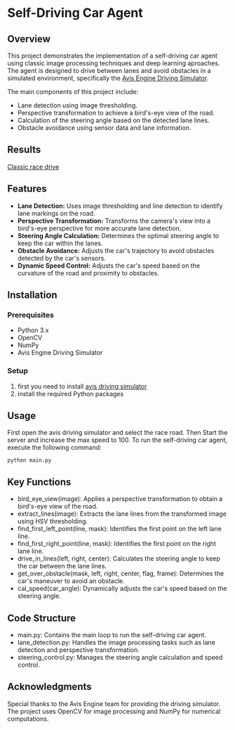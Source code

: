 # Self-Driving Car Agent

## Overview

This project demonstrates the implementation of a self-driving car agent using classic image processing techniques and deep learning aproaches. The agent is designed to drive between lanes and avoid obstacles in a simulated environment, specifically the [Avis Engine Driving Simulator](https://avisengine.com/).

The main components of this project include:
- Lane detection using image thresholding.
- Perspective transformation to achieve a bird's-eye view of the road.
- Calculation of the steering angle based on the detected lane lines.
- Obstacle avoidance using sensor data and lane information.

## Results
[Classic race drive](https://github.com/user-attachments/assets/b9cbb332-059a-48df-aa1c-e843dd3d71b7)


## Features

- **Lane Detection:** Uses image thresholding and line detection to identify lane markings on the road.
- **Perspective Transformation:** Transforms the camera's view into a bird's-eye perspective for more accurate lane detection.
- **Steering Angle Calculation:** Determines the optimal steering angle to keep the car within the lanes.
- **Obstacle Avoidance:** Adjusts the car's trajectory to avoid obstacles detected by the car's sensors.
- **Dynamic Speed Control:** Adjusts the car's speed based on the curvature of the road and proximity to obstacles.

## Installation

### Prerequisites

- Python 3.x
- OpenCV
- NumPy
- Avis Engine Driving Simulator

### Setup

1. first you need to install [avis driving simulator](https://avisengine.com/)
2. install the required Python packages

## Usage
First open the avis driving simulator and select the race road. Then Start the server and increase the max speed to 100.
To run the self-driving car agent, execute the following command:

```
python main.py
```

## Key Functions
* bird_eye_view(image): Applies a perspective transformation to obtain a bird's-eye view of the road.
* extract_lines(image): Extracts the lane lines from the transformed image using HSV thresholding.
* find_first_left_point(line, mask): Identifies the first point on the left lane line.
* find_first_right_point(line, mask): Identifies the first point on the right lane line.
* drive_in_lines(left, right, center): Calculates the steering angle to keep the car between the lane lines.
* get_over_obstacle(mask, left, right, center, flag, frame): Determines the car's maneuver to avoid an obstacle.
* cal_speed(car_angle): Dynamically adjusts the car's speed based on the steering angle.

## Code Structure
* main.py: Contains the main loop to run the self-driving car agent.
* lane_detection.py: Handles the image processing tasks such as lane detection and perspective transformation.
* steering_control.py: Manages the steering angle calculation and speed control.

## Acknowledgments
Special thanks to the Avis Engine team for providing the driving simulator.
The project uses OpenCV for image processing and NumPy for numerical computations.
